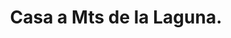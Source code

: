 ---
image: '/imgV/V/V barrio los olivos.png'
title: 'Casa a Mts de la Laguna.'
location: 'San Miguel del Monte'
price: '$$$'
ambientes: '4 Ambientes'
banios: '1 Baño'
habitaciones: '1 Habitacion'
info: 'La Casa es con concepto abierto, Dentro cuenta con Living, Cocina-Comedor, Dormitorio, Baño y Lavadero, y Fuera cuenta con Patio Parquizado. Papeles al dia listo para escriturar.'
---